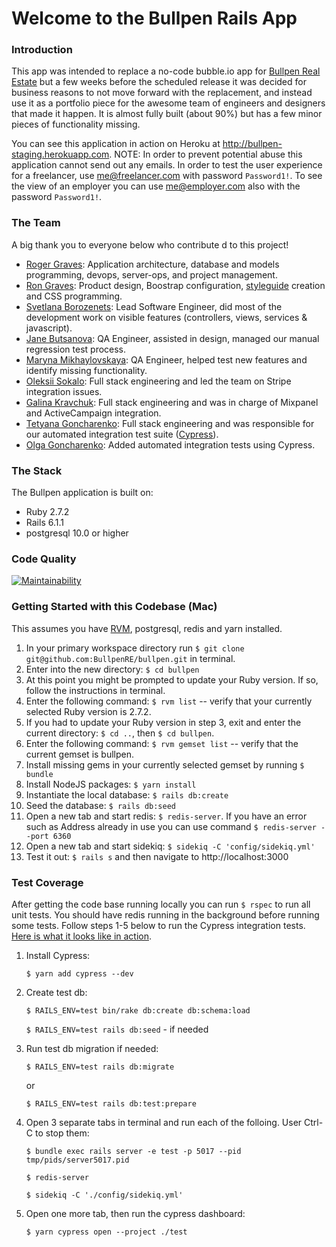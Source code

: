 # Welcome to the Bullpen Rails App

### Introduction
This app was intended to replace a no-code bubble.io app for [Bullpen Real Estate](https://www.bullpenre.com/) but 
a few weeks before the scheduled release it was decided for business reasons to not move forward with the replacement, and instead use it as a portfolio piece for the
awesome team of engineers and designers that made it happen. It is almost fully built (about 90%) but has a few minor pieces of functionality missing.

You can see this application in action on Heroku at http://bullpen-staging.herokuapp.com. NOTE: In order to prevent potential abuse this application cannot send out any emails. In order to test the user experience 
for a freelancer, use me@freelancer.com with password `Password1!`. To see the view of an employer you can use me@employer.com also with the password `Password1!`.

### The Team
A big thank you to everyone below who contribute
d to this project!

 - [Roger Graves](https://www.linkedin.com/in/roginc/): Application architecture, database and models programming, devops, server-ops, and project management.
 - [Ron Graves](https://www.linkedin.com/in/ron-graves-029928108/): Product design, Boostrap configuration, [styleguide](https://bullpen-staging.herokuapp.com/styleguide) creation and CSS programming.
 - [Svetlana Borozenets](https://www.linkedin.com/in/svetlana-borozenets-8827a515a/): Lead Software Engineer, did most of the development work on visible features (controllers, views, services & javascript).
 - [Jane Butsanova](https://www.linkedin.com/in/evgenia-butsanova-804a3a210/): QA Engineer, assisted in design, managed our manual regression test process.
 - [Maryna Mikhaylovskaya](https://www.linkedin.com/in/maryna-mikhaylovskaya/): QA Engineer, helped test new features and identify missing functionality.
 - [Oleksii Sokalo](https://www.linkedin.com/in/oleksii-sokalo-97589393/): Full stack engineering and led the team on Stripe integration issues.
 - [Galina Kravchuk](https://www.linkedin.com/in/galina-kravchuk-6b79a2b5/): Full stack engineering and was in charge of Mixpanel and ActiveCampaign integration.
 - [Tetyana Goncharenko](https://www.linkedin.com/in/tetyana-goncharenko-42a507a4/): Full stack engineering and was responsible for our automated integration test suite ([Cypress](https://www.cypress.io/)).
 - [Olga Goncharenko](https://www.linkedin.com/in/olga-goncharenko-91466a194/): Added automated integration tests using Cypress.

### The Stack

The Bullpen application is built on:
 * Ruby 2.7.2
 * Rails 6.1.1
 * postgresql 10.0 or higher
 
### Code Quality 
[![Maintainability](https://api.codeclimate.com/v1/badges/2b1724876c36b5bb29c3/maintainability)](https://codeclimate.com/repos/5f5ff58f6f8e8901a000376a/maintainability) 

### Getting Started with this Codebase (Mac)
This assumes you have [RVM](http://rvm.io/), postgresql, redis and yarn installed.

1. In your primary workspace directory run `$ git clone git@github.com:BullpenRE/bullpen.git` in terminal.
2. Enter into the new directory: `$ cd bullpen`
3. At this point you might be prompted to update your Ruby version. If so, follow the instructions in terminal.
4. Enter the following command: `$ rvm list` -- verify that your currently selected Ruby version is 2.7.2.
5. If you had to update your Ruby version in step 3, exit and enter the current directory: `$ cd ..`, then `$ cd bullpen`.
6. Enter the following command: `$ rvm gemset list` -- verify that the current gemset is bullpen.
7. Install missing gems in your currently selected gemset by running `$ bundle`
8. Install NodeJS packages: `$ yarn install`
9. Instantiate the local database: `$ rails db:create`
10. Seed the database: `$ rails db:seed`
11. Open a new tab and start redis: `$ redis-server`. If you have an error such as Address already in use you can use command `$ redis-server --port 6360`
12. Open a new tab and start sidekiq: `$ sidekiq -C 'config/sidekiq.yml'`
13. Test it out: `$ rails s` and then navigate to http://localhost:3000


### Test Coverage

After getting the code base running locally you can run `$ rspec` to run all unit tests. You should have redis running in the background before running some tests.
Follow steps 1-5 below to run the Cypress integration tests. 
[Here is what it looks like in action](https://www.loom.com/share/ee8a3eaa721345d0926f17d7e8ea7dae).

1. Install Cypress:

   `$ yarn add cypress --dev` 

2. Create test db:

   `$ RAILS_ENV=test bin/rake db:create db:schema:load`

   `$ RAILS_ENV=test rails db:seed` - if needed

3. Run test db migration if needed:

   `$ RAILS_ENV=test rails db:migrate`

   or

   `$ RAILS_ENV=test rails db:test:prepare`

4. Open 3 separate tabs in terminal and run each of the folloing. User Ctrl-C to stop them:

   `$ bundle exec rails server -e test -p 5017 --pid tmp/pids/server5017.pid`

   `$ redis-server`

   `$ sidekiq -C './config/sidekiq.yml'`

5. Open one more tab, then run the cypress dashboard:
   
   `$ yarn cypress open --project ./test` 
